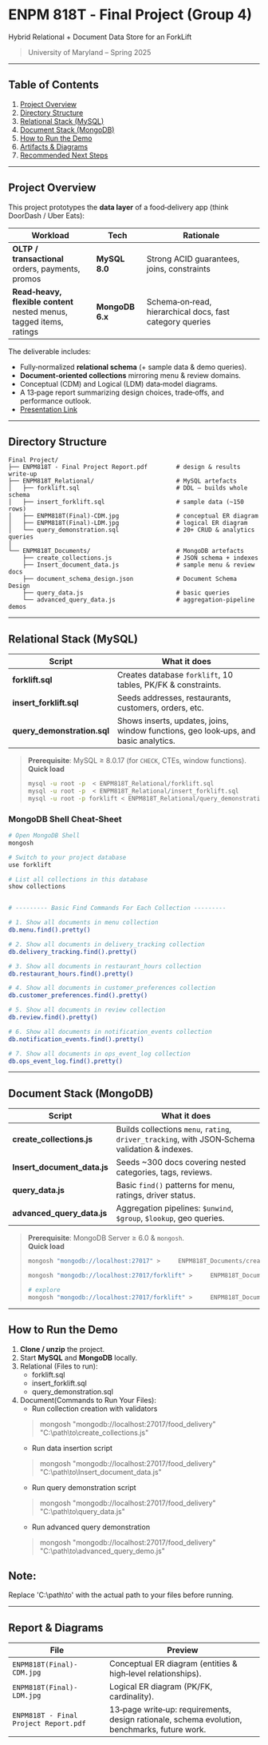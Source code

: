 # ENPM 818T ‑ Final Project (Group 4) 
Hybrid Relational + Document Data Store for an ForkLift
> University of Maryland – Spring 2025  

---

## Table of Contents
1. [Project Overview](#project-overview)  
2. [Directory Structure](#directory-structure)  
3. [Relational Stack (MySQL)](#relational-stack-mysql)  
4. [Document Stack (MongoDB)](#document-stack-mongodb)  
5. [How to Run the Demo](#how-to-run-the-demo)  
6. [Artifacts & Diagrams](#artifacts--diagrams)  
7. [Recommended Next Steps](#recommended-next-steps)

---

## Project Overview
This project prototypes the **data layer** of a food‑delivery app (think DoorDash / Uber Eats):

| Workload | Tech | Rationale |
|----------|------|-----------|
| **OLTP / transactional**<br>orders, payments, promos | **MySQL 8.0** | Strong ACID guarantees, joins, constraints |
| **Read‑heavy, flexible content**<br>nested menus, tagged items, ratings | **MongoDB 6.x** | Schema‑on‑read, hierarchical docs, fast category queries |

The deliverable includes:
* Fully‑normalized **relational schema** (+ sample data & demo queries).  
* **Document‑oriented collections** mirroring menu & review domains.  
* Conceptual (CDM) and Logical (LDM) data‑model diagrams.  
* A 13‑page report summarizing design choices, trade‑offs, and performance outlook.
* [Presentation Link](https://prezi.com/view/08WFcaOigYoomsvum1Dm/)

---

## Directory Structure
```
Final Project/
├── ENPM818T - Final Project Report.pdf        # design & results write‑up
├── ENPM818T_Relational/                       # MySQL artefacts
│   ├── forklift.sql                           # DDL – builds whole schema
│   ├── insert_forklift.sql                    # sample data (~150 rows)
│   ├── ENPM818T(Final)-CDM.jpg                # conceptual ER diagram
│   ├── ENPM818T(Final)-LDM.jpg                # logical ER diagram
│   └── query_demonstration.sql                # 20+ CRUD & analytics queries
│            
└── ENPM818T_Documents/                        # MongoDB artefacts
    ├── create_collections.js                  # JSON schema + indexes
    ├── Insert_document_data.js                # sample menu & review docs
    ├── document_schema_design.json            # Document Schema Design
    ├── query_data.js                          # basic queries
    └── advanced_query_data.js                 # aggregation‑pipeline demos
```

---

## Relational Stack (MySQL)

| Script | What it does |
|--------|--------------|
| **forklift.sql** | Creates database `forklift`, 10 tables, PK/FK & constraints. |
| **insert_forklift.sql** | Seeds addresses, restaurants, customers, orders, etc. |
| **query_demonstration.sql** | Shows inserts, updates, joins, window functions, geo look‑ups, and basic analytics. |

> **Prerequisite**: MySQL ≥ 8.0.17 (for `CHECK`, CTEs, window functions).  
> **Quick load**  
> ```bash
> mysql -u root -p  < ENPM818T_Relational/forklift.sql
> mysql -u root -p  < ENPM818T_Relational/insert_forklift.sql
> mysql -u root -p forklift < ENPM818T_Relational/query_demonstration.sql
> ```
### MongoDB Shell Cheat‑Sheet

```bash
# Open MongoDB Shell
mongosh

# Switch to your project database
use forklift

# List all collections in this database
show collections


# --------- Basic Find Commands For Each Collection ---------

# 1. Show all documents in menu collection
db.menu.find().pretty()

# 2. Show all documents in delivery_tracking collection
db.delivery_tracking.find().pretty()

# 3. Show all documents in restaurant_hours collection
db.restaurant_hours.find().pretty()

# 4. Show all documents in customer_preferences collection
db.customer_preferences.find().pretty()

# 5. Show all documents in review collection
db.review.find().pretty()

# 6. Show all documents in notification_events collection
db.notification_events.find().pretty()

# 7. Show all documents in ops_event_log collection
db.ops_event_log.find().pretty()
```


---

## Document Stack (MongoDB)

| Script | What it does |
|--------|--------------|
| **create_collections.js** | Builds collections `menu`, `rating`, `driver_tracking`, with JSON‑Schema validation & indexes. |
| **Insert_document_data.js** | Seeds ~300 docs covering nested categories, tags, reviews. |
| **query_data.js** | Basic `find()` patterns for menu, ratings, driver status. |
| **advanced_query_data.js** | Aggregation pipelines: `$unwind`, `$group`, `$lookup`, geo queries. |

> **Prerequisite**: MongoDB Server ≥ 6.0 & `mongosh`.  
> **Quick load**  
> ```bash
> mongosh "mongodb://localhost:27017" >     ENPM818T_Documents/create_collections.js
>
> mongosh "mongodb://localhost:27017/forklift" >     ENPM818T_Documents/Insert_document_data.js
>
> # explore
> mongosh "mongodb://localhost:27017/forklift" >     ENPM818T_Documents/query_data.js
> ```

---

## How to Run the Demo

1. **Clone / unzip** the project.  
2. Start **MySQL** and **MongoDB** locally.  
3. Relational (Files to run):
   * forklift.sql
   * insert_forklift.sql
   * query_demonstration.sql
4. Document(Commands to Run Your Files):
   * Run collection creation with validators
   > mongosh "mongodb://localhost:27017/food_delivery" "C:\path\to\create_collections.js"
   * Run data insertion script
   > mongosh "mongodb://localhost:27017/food_delivery" "C:\path\to\Insert_document_data.js"
   * Run query demonstration script
   > mongosh "mongodb://localhost:27017/food_delivery" "C:\path\to\query_data.js"
   * Run advanced query demonstration 
   > mongosh "mongodb://localhost:27017/food_delivery" "C:\path\to\advanced_query_demo.js"


Note:
-----
Replace 'C:\path\to\' with the actual path to your files before running.


---

## Report & Diagrams
| File | Preview                                                                                      |
|------|----------------------------------------------------------------------------------------------|
| `ENPM818T(Final)-CDM.jpg` | Conceptual ER diagram (entities & high‑level relationships).                                 |
| `ENPM818T(Final)-LDM.jpg` | Logical ER diagram (PK/FK, cardinality).                                                     |
| `ENPM818T - Final Project Report.pdf` | 13‑page write‑up: requirements, design rationale, schema evolution, benchmarks, future work. |
